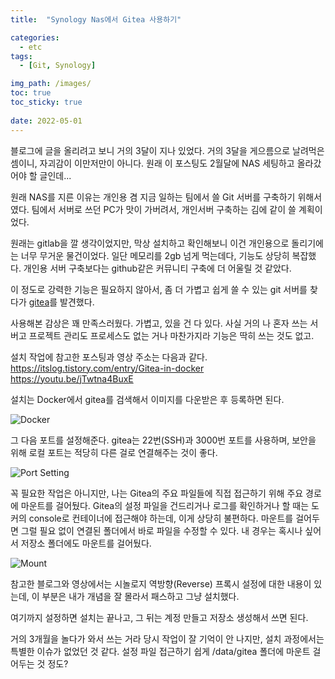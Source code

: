 ```yaml
---
title:  "Synology Nas에서 Gitea 사용하기"

categories:
  - etc
tags:
  - [Git, Synology]

img_path: /images/
toc: true
toc_sticky: true
 
date: 2022-05-01
---
```

블로그에 글을 올리려고 보니 거의 3달이 지나 있었다.
거의 3달을 게으름으로 날려먹은 셈이니, 자괴감이 이만저만이 아니다.
원래 이 포스팅도 2월달에 NAS 세팅하고 올라갔어야 할 글인데...

원래 NAS를 지른 이유는 개인용 겸 지금 일하는 팀에서 쓸 Git 서버를 구축하기 위해서였다. 팀에서 서버로 쓰던 PC가 맛이 가버려서, 개인서버 구축하는 김에 같이 쓸 계획이었다.

원래는 gitlab을 깔 생각이었지만, 막상 설치하고 확인해보니 이건 개인용으로 돌리기에는 너무 무거운 물건이었다.
일단 메모리를 2gb 넘게 먹는데다, 기능도 상당히 복잡했다. 개인용 서버 구축보다는 github같은 커뮤니티 구축에 더 어울릴 것 같았다.

이 정도로 강력한 기능은 필요하지 않아서, 좀 더 가볍고 쉽게 쓸 수 있는 git 서버를 찾다가 [gitea](https://gitea.io/)를 발견했다.

사용해본 감상은 꽤 만족스러웠다. 가볍고, 있을 건 다 있다.
사실 거의 나 혼자 쓰는 서버고 프로젝트 관리도 프로세스도 없는 거나 마찬가지라 기능은 딱히 쓰는 것도 없고.

설치 작업에 참고한 포스팅과 영상 주소는 다음과 같다.
<https://itslog.tistory.com/entry/Gitea-in-docker>
<https://youtu.be/jTwtna4BuxE>



설치는 Docker에서 gitea를 검색해서 이미지를 다운받은 후 등록하면 된다.

![Docker](2022-05-01-1.PNG)

그 다음 포트를 설정해준다. gitea는 22번(SSH)과 3000번 포트를 사용하며, 보안을 위해 로컬 포트는 적당히 다른 걸로 연결해주는 것이 좋다.

![Port Setting](2022-05-01-2.PNG)

꼭 필요한 작업은 아니지만, 나는 Gitea의 주요 파일들에 직접 접근하기 위해 주요 경로에 마운트를 걸어뒀다.
Gitea의 설정 파일을 건드리거나 로그를 확인하거나 할 때는 도커의 console로 컨테이너에 접근해야 하는데, 이게 상당히 불편하다.
마운트를 걸어두면 그럴 필요 없이 연결된 폴더에서 바로 파일을 수정할 수 있다.
내 경우는 혹시나 싶어서 저장소 폴더에도 마운트를 걸어뒀다.

![Mount](2022-05-01-3.PNG)

참고한 블로그와 영상에서는 시놀로지 역방향(Reverse) 프록시 설정에 대한 내용이 있는데, 이 부분은 내가 개념을 잘 몰라서 패스하고 그냥 설치했다.

여기까지 설정하면 설치는 끝나고, 그 뒤는 계정 만들고 저장소 생성해서 쓰면 된다. 

거의 3개월을 놀다가 와서 쓰는 거라 당시 작업이 잘 기억이 안 나지만, 설치 과정에서는 특별한 이슈가 없었던 것 같다. 설정 파일 접근하기 쉽게 /data/gitea 폴더에 마운트 걸어두는 것 정도?

